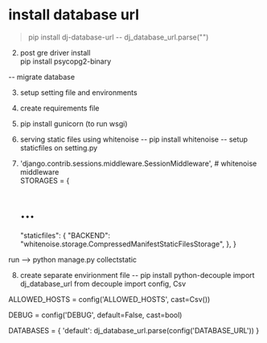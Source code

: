 # install database url  

> pip install dj-database-url
-- dj_database_url.parse("")

2. post gre driver install  
pip install psycopg2-binary  

-- migrate database

3. setup setting file and environments 
4. create requirements file 
5. pip install gunicorn (to run wsgi)

6. serving static files using whitenoise 
-- pip install whitenoise
-- setup staticfiles on setting.py 

7. 'django.contrib.sessions.middleware.SessionMiddleware', # whitenoise middleware  
STORAGES = {
    # ...
    "staticfiles": {
        "BACKEND": "whitenoise.storage.CompressedManifestStaticFilesStorage",
    },
}

run --> python manage.py collectstatic


8. create separate envirionment file
-- pip install python-decouple
import dj_database_url
from decouple import config, Csv
<!-- for host  -->
ALLOWED_HOSTS = config('ALLOWED_HOSTS', cast=Csv())
<!-- # DEBUG = True -->
DEBUG = config('DEBUG', default=False, cast=bool)

<!-- # Database -->
DATABASES = {
    'default': dj_database_url.parse(config('DATABASE_URL'))
}